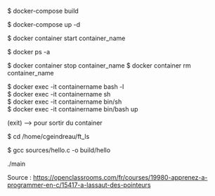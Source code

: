 
<!-- Builder les images -->
$ docker-compose build

<!-- Démarrer les containers -->
$ docker-compose up -d
<!-- ou -->
$ docker container start container_name

<!-- Lister les containers (voir leur état) -->
$ docker ps -a

<!-- Supprimer les containers -->
$ docker container stop container_name
$ docker container rm container_name

<!-- Exécuter le container pour l'ouvrir et accéder à sa console -->
$ docker exec -it containername bash -l    
$ docker exec -it containername sh   
$ docker exec -it containername bin/sh  
$ docker exec -it containername bin/bash  up

(exit) --> pour sortir du container


<!-- Dans le container : -->
<!-- Se placer dans le dossier contenant les sources -->
$ cd /home/cgeindreau/ft_ls

<!-- Compiler le c vers le dossier build -->
$ gcc sources/hello.c -o build/hello

<!-- Executer le programme -->
./main



Source : https://openclassrooms.com/fr/courses/19980-apprenez-a-programmer-en-c/15417-a-lassaut-des-pointeurs